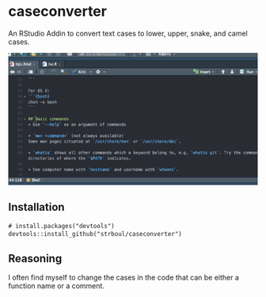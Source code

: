 # caseconverter

An RStudio Addin to convert text cases to lower, upper, snake, and camel cases.

![](inst/media/caseconverter.gif)

## Installation

```
# install.packages("devtools")
devtools::install_github("strboul/caseconverter")
```

## Reasoning
I often find myself to change the cases in the code that can be either a function name or a comment.
